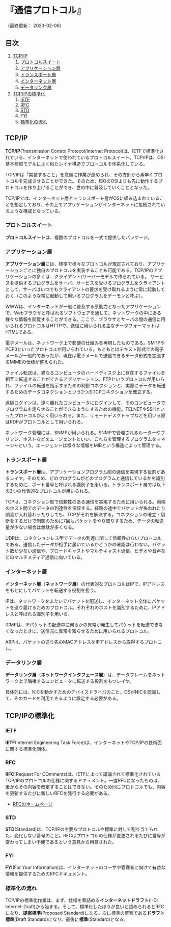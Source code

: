 # 『通信プロトコル』

（最終更新： 2023-02-06）


## 目次

1. [TCP/IP](#tcp-ip)
	1. [プロトコルスイート](#プロトコルスイート)
	1. [アプリケーション層](#アプリケーション層)
	1. [トランスポート層](#トランスポート層)
	1. [インターネット層](#インターネット層)
	1. [データリンク層](#データリンク層)
1. [TCP/IPの標準化](#tcp-ipの標準化)
	1. [IETF](#ietf)
	1. [RFC](#rfc)
	1. [STD](#std)
	1. [FYI](#fyi)
	1. [標準化の流れ](#標準化の流れ)


## TCP/IP

**TCP/IP**(Transmission Control Protocol/Internet Protocol)は、IETFで標準化されている、インターネットで使われているプロトコルスイート。TCP/IPは、OSI基本参照モデルによく似たレイヤ構造でプロトコルを体系化している。

TCP/IPは「実装すること」を念頭に作業が進められ、その方針から素早くプロトコルを完成させることができた。そのため、ISOのOSIよりも先に動作するプロトコルを作り上げることができ、世の中に普及していくこととなった。

TCP/IPでは、インターネット層とトランスポート層がOSに組み込まれていることを想定しており、その上でアプリケーションがインターネットに接続されているような構成となっている。

### プロトコルスイート

**プロトコルスイート**は、複数のプロトコルを一式で提供したパッケージ。

### アプリケーション層

**アプリケーション層**には、標準で様々なプロトコルが規定されており、アプリケーションごとに独自のプロトコルを実装することも可能である。TCP/IPのアプリケーションの多くは、クライアント/サーバーモデルで作られている。 サービスを提供するプログラムをサーバ、サービスを受けるプログラムをクライアントとして、サーバはいつでもクライアントの要求を受け取れるように常に起動しておく（このような常に起動して用いるプログラムをデーモンと呼ぶ）。

WWWは、インターネットが一般に普及する原動力となったアプリケーションで、Webブラウザと呼ばれるソフトウェアを通して、ネットワークの中にある様々な情報を閲覧することができる。ここで、ブラウザとサーバの間の通信に用いられるプロトコルはHTTPで、送信に用いられる主なデータフォーマットはHTMLである。

電子メールは、ネットワーク上で郵便の仕組みを再現したものである。SMTPやPOP3といったプロトコルが用いられている。もともとはテキスト形式での電子メールが一般的であったが、現在は電子メールで送信できるデータ形式を拡張するMIMEの仕様が整えられた。

ファイル転送は、異なるコンピュータのハードディスク上に存在するファイルを相互に転送することができるアプリケーション。FTPというプロトコルが用いられ、ファイルの転送を指示するための制御コネクションと、実際にデータを転送するためのデータコネクションという2つのTCPコネクションを確立する。

遠隔ログインは、遠く離れたコンピュータにログインして、そのコンピュータでプログラムを走らせることができるようにするための機能。TELNETやSSHといったプロトコルがよく用いられる。また、リモートデスクトップなどを用いる際はRDPがプロトコルとして用いられる。

ネットワーク管理には、SNMPが用いられる。SNMPで管理されるルーターやブリッジ、ホストなどをエージェントといい、これらを管理するプログラムをマネージャという。エージェントは様々な情報をMIBという構造によって管理する。

### トランスポート層

**トランスポート層**は、アプリケーションプログラム間の通信を実現する役割があるレイヤ。そのため、どのプログラムがどのプログラムと通信しているかを識別するために、ポート番号と呼ばれる識別子を用いる。トランスポート層では以下の2つの代表的なプロトコルが用いられる。

TCPは、コネクション型で信頼性のある通信を実現するために用いられる。両端のホスト間でのデータの到達性を保証する。経路の途中でパケットが失われたり順番が入れ替わったりしても、TCPがそれを解決する。コネクションの確立・切断をするだけで制御のために7回もパケットをやり取りするため、データの転送量が少ない場合は無駄が多くなる。

UDPは、コネクションレス型でデータの到達に関して信頼性のないプロトコルである。送信したデータが相手に届いているかどうかの確認は行わない。パケット数が少ない通信や、ブロードキャストやマルチキャスト通信、ビデオや音声などのマルチメディア通信に向いている。

### インターネット層

**インターネット層**（**ネットワーク層**）の代表的なプロトコルはIPで、IPアドレスをもとにしてパケットを転送する役割を担う。

IPは、ネットワークをまたいでパケットを配送し、インターネット全体にパケットを送り届けるためのプロトコル。それぞれのホストを識別するために、IPアドレスと呼ばれる識別子を用いる。

ICMPは、IPパケットの配送中に何らかの異常が発生してパケットを転送できなくなったときに、送信元に異常を知らせるために用いられるプロトコル。

ARPは、パケットの送り先のMACアドレスをIPアドレスから取得するプロトコル。

### データリンク層

**データリンク層**（**ネットワークインタフェース層**）は、データフレームをネットワーク上で隣接するコンピュータに転送する役割をもつレイヤ。

具体的には、NICを動かすためのデバイスドライバのこと。OSがNICを認識して、そのカードを利用できるように設定する必要がある。


## TCP/IPの標準化

### IETF

**IETF**(Internet Engineering Task Force)は、インターネットやTCP/IPの技術面に関する標準化団体。

### RFC

**RFC**(Request For COmments)は、IETFによって議論されて標準化されているTCP/IPのプロトコルの仕様に関するドキュメント。一度RFCになったものは、後からその内容を改定することはできない。そのため同じプロトコルでも、内容を更新するたびに新しいRFCを発行する必要がある。

- [RFCのホームページ](https://www.rfc-editor.org/)

### STD

**STD**(Standard)は、TCP/IPの主要なプロトコルや標準に対して割り当てられた、変化しない番号のこと。RFCはプロトコルの仕様が変更されるたびに番号が変わってしまい不便であるという意見から用意された。

### FYI

**FYI**(For Your Information)は、インターネットのユーザや管理者に向けて有益な情報を提供するためのRFCドキュメント。

### 標準化の流れ

TCP/IPの標準化作業は、まず、仕様を煮詰める**インターネットドラフト**(I-D: Internet-Draft)から始まる。そして、標準化したほうが良いと認められるとRFCになり、**提案標準**(Proposed Standard)になる。次に標準の草案である**ドラフト標準**(Draft Standard)になり、最後に**標準**(Standard)となる。
